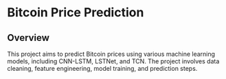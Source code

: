 # Bitcoin Price Prediction

## Overview

This project aims to predict Bitcoin prices using various machine learning models, including CNN-LSTM, LSTNet, and TCN. The project involves data cleaning, feature engineering, model training, and prediction steps.

